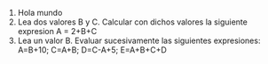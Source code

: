 <ol>
<li>Hola mundo</li>
<li>Lea dos valores B y C. Calcular con dichos valores la siguiente expresion A = 2+B+C</li>
<li>Lea un valor B. Evaluar sucesivamente las siguientes expresiones: A=B+10; C=A+B; D=C-A+5; E=A+B+C+D</li>
</ol>